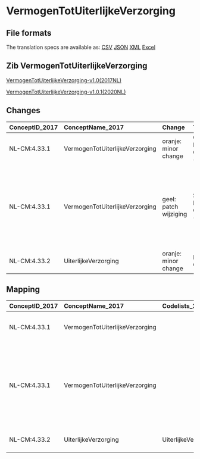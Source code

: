 # VermogenTotUiterlijkeVerzorging
## File formats

The translation specs are available as: 
[CSV](../csv/VermogenTotUiterlijkeVerzorging.csv) [JSON](../json/VermogenTotUiterlijkeVerzorging.json) [XML](../xml/VermogenTotUiterlijkeVerzorging.xml) [Excel](../excel/VermogenTotUiterlijkeVerzorging.xlsx)



## Zib VermogenTotUiterlijkeVerzorging

[VermogenTotUiterlijkeVerzorging-v1.0(2017NL)](https://zibs.nl/wiki/VermogenTotUiterlijkeVerzorging-v1.0(2017NL))

[VermogenTotUiterlijkeVerzorging-v1.0.1(2020NL)](https://zibs.nl/wiki/VermogenTotUiterlijkeVerzorging-v1.0.1(2020NL))









## Changes

| ConceptID_2017   | ConceptName_2017                | Change                | TypeChange                | Impact_heen   | TRANSLATIE_spec_heen                         | Impact_terug   | TRANSLATIE_spec_terug                        | Omschrijving                                                                                                                      |
|:-----------------|:--------------------------------|:----------------------|:--------------------------|:--------------|:---------------------------------------------|:---------------|:---------------------------------------------|:----------------------------------------------------------------------------------------------------------------------------------|
| NL-CM:4.33.1     | VermogenTotUiterlijkeVerzorging | oranje: minor change  | CONCEPT NAME CHANGED (EN) | Medium        |                                              | Medium         |                                              | Engelse naam concept gewijzigd                                                                                                    |
| NL-CM:4.33.1     | VermogenTotUiterlijkeVerzorging | geel: patch wijziging | SIMPLE PATCH CHANGE (EN)  | Low           |                                              | Low            |                                              | Tekstuele wijziging: AbilityToGroome aanpassen naar AbilityToGroom (Let op, maar half doorgevoerd alleen in omschrijving concept. |
| NL-CM:4.33.2     | UiterlijkeVerzorging            | oranje: minor change  | DATATYPE CHANGE           | Low           | valueset datatype CO -> valueset datatype CD | Low            | valueset datatype CD -> valueset datatype CO | Datatype CO gewijzigd in CD                                                                                                       |

## Mapping

| ConceptID_2017   | ConceptName_2017                | Codelists_2017                | Change                | ConceptID_2020   | ConceptName_2020                | Codelists_2020                | Bits     | Omschrijving                                                                                                                      | TypeChange                | Impact_heen   | TRANSLATIE_spec_heen                         | Impact_terug   | TRANSLATIE_spec_terug                        |
|:-----------------|:--------------------------------|:------------------------------|:----------------------|:-----------------|:--------------------------------|:------------------------------|:---------|:----------------------------------------------------------------------------------------------------------------------------------|:--------------------------|:--------------|:---------------------------------------------|:---------------|:---------------------------------------------|
| NL-CM:4.33.1     | VermogenTotUiterlijkeVerzorging |                               | oranje: minor change  | NL-CM:4.33.1     | VermogenTotUiterlijkeVerzorging |                               | ZIB-1577 | Engelse naam concept gewijzigd                                                                                                    | CONCEPT NAME CHANGED (EN) | Medium        |                                              | Medium         |                                              |
| NL-CM:4.33.1     | VermogenTotUiterlijkeVerzorging |                               | geel: patch wijziging | NL-CM:4.33.1     | VermogenTotUiterlijkeVerzorging |                               | ZIB-1213 | Tekstuele wijziging: AbilityToGroome aanpassen naar AbilityToGroom (Let op, maar half doorgevoerd alleen in omschrijving concept. | SIMPLE PATCH CHANGE (EN)  | Low           |                                              | Low            |                                              |
| NL-CM:4.33.2     | UiterlijkeVerzorging            | UiterlijkeVerzorgingCodelijst | oranje: minor change  | NL-CM:4.33.2     | UiterlijkeVerzorging            | UiterlijkeVerzorgingCodelijst | ZIB-1115 | Datatype CO gewijzigd in CD                                                                                                       | DATATYPE CHANGE           | Low           | valueset datatype CO -> valueset datatype CD | Low            | valueset datatype CD -> valueset datatype CO |


